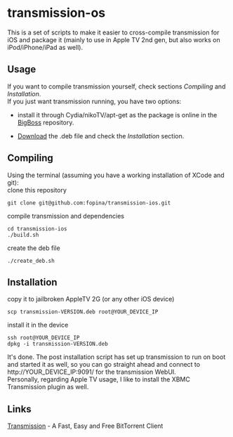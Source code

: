 transmission-os
==========
This is a set of scripts to make it easier to cross-compile transmission for iOS and package it (mainly to use in Apple TV 2nd gen, but also works on iPod/iPhone/iPad as well).

Usage
-----

If you want to compile transmission yourself, check sections _Compiling_ and _Installation_.  
If you just want transmission running, you have two options:  

- install it through Cydia/nikoTV/apt-get as the package is online in the [BigBoss](http://apt.thebigboss.org/onepackage.php?bundleid=cc.fopina.transmission) repository.  

- [Download](https://github.com/fopina/transmission-ios/downloads) the .deb file and check the _Installation_ section.  


Compiling
-----

Using the terminal (assuming you have a working installation of XCode and git):  
clone this repository

	git clone git@github.com:fopina/transmission-ios.git
compile transmission and dependencies

	cd transmission-ios
	./build.sh
create the deb file

	./create_deb.sh

Installation
-----

copy it to jailbroken AppleTV 2G (or any other iOS device)

	scp transmission-VERSION.deb root@YOUR_DEVICE_IP
install it in the device

	ssh root@YOUR_DEVICE_IP
	dpkg -i transmission-VERSION.deb
	
It's done. The post installation script has set up transmission to run on boot and started it as well, so you can go straight ahead and connect to http://YOUR_DEVICE_IP:9091/ for the transmission WebUI.  
Personally, regarding Apple TV usage, I like to install the XBMC Transmission plugin as well.

Links
-------
[Transmission](http://www.transmissionbt.com/) - A Fast, Easy and Free BitTorrent Client

